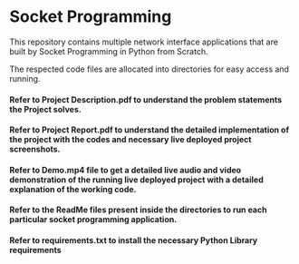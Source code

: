 # Socket Programming 
This repository contains multiple network interface applications that are built by Socket Programming in Python from Scratch.

The respected code files are allocated into directories for easy access and running.

#### Refer to Project Description.pdf to understand the problem statements the Project solves.

#### Refer to Project Report.pdf to understand the detailed implementation of the project with the codes and necessary live deployed project screenshots.

#### Refer to Demo.mp4 file to get a detailed live audio and video demonstration of the running live deployed project with a detailed explanation of the working code.

#### Refer to the ReadMe files present inside the directories to run each particular socket programming application.

#### Refer to requirements.txt to install the necessary Python Library requirements
